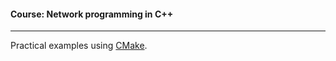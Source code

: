 #### Course: Network programming in C++  

***  

Practical examples using [CMake](https://cmake.org/).
